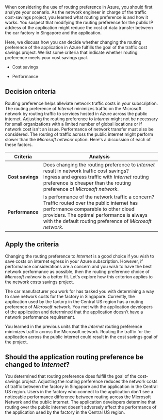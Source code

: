 When considering the use of routing preference in Azure, you should first analyze your scenario. As the network engineer in charge of the traffic cost-savings project, you learned what routing preference is and how it works. You suspect that modifying the routing preference for the public IP address of the application might reduce the cost of data transfer between the car factory in Singapore and the application.

Here, we discuss how you can decide whether changing the routing preference of the application in Azure fulfills the goal of the traffic cost savings project. We list some criteria that indicate whether routing preference meets your cost savings goal.

* Cost savings

* Performance

## Decision criteria

Routing preference helps alleviate network traffic costs in your subscription. The routing preference of *Internet* minimizes traffic on the Microsoft network by routing traffic to services hosted in Azure across the public internet. Adjusting the routing preference to *Internet* might not be necessary for small organizations with a limited number of global locations or if network cost isn't an issue. Performance of network transfer must also be considered. The routing of traffic across the public internet might perform slower than the *Microsoft network* option. Here's a discussion of each of these factors.

| **Criteria** | **Analysis** |
| ------------ | ------------ |
| **Cost savings** | Does changing the routing preference to *Internet* result in network traffic cost savings? </br> Ingress and egress traffic with *Internet* routing preference is cheaper than the routing preference of *Microsoft network*. |
| **Performance** | Is performance of the network traffic a concern? Traffic routed over the public internet has performance comparable to other cloud providers. The optimal performance is always with the default routing preference of *Microsoft network*. |

## Apply the criteria

Changing the routing preference to *Internet* is a good choice if you wish to save costs on internet egress in your Azure subscription. However, if performance considerations are a concern and you wish to have the best network performance as possible, then the routing preference choice of *Microsoft network* is a better fit. Let's explore how this criterion applies to the network costs savings project.

The car manufacturer you work for has tasked you with determining a way to save network costs for the factory in Singapore. Currently, the application used by the factory in the Central US region has a routing preference of *Microsoft network*. You met with the application developers of the application and determined that the application doesn't have a network performance requirement.

You learned in the previous units that the *Internet* routing preference minimizes traffic across the Microsoft network. Routing the traffic for the application across the public internet could result in the cost savings goal of the project.

## Should the application routing preference be changed to *Internet*?

You determined that routing preference does fulfill the goal of the cost-savings project. Adjusting the routing preference reduces the network costs of traffic between the factory in Singapore and the application in the Central US region. Users in the factory who connect to the application don't see a noticeable performance difference between routing across the Microsoft Network and the public internet. The application developers determine that routing over the public internet doesn't adversely affect the performance of the application used by the factory in the Central US region.
